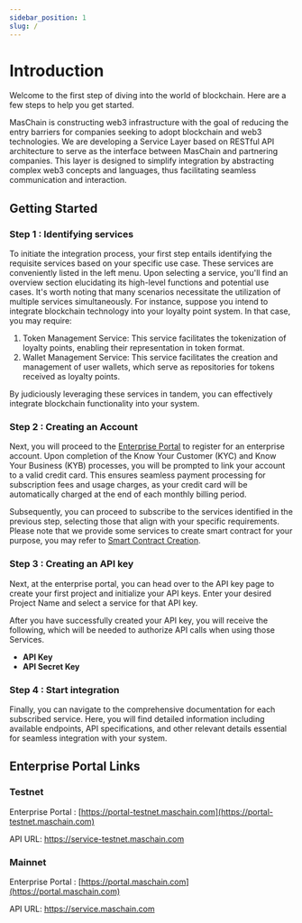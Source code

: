 ```yaml
---
sidebar_position: 1
slug: /
---
```


# Introduction

Welcome to the first step of diving into the world of blockchain. Here are a few steps to help you get started. <br/>

MasChain is constructing web3 infrastructure with the goal of reducing the entry barriers for companies seeking to adopt blockchain and web3 technologies. We are developing a Service Layer based on RESTful API architecture to serve as the interface between MasChain and partnering companies. This layer is designed to simplify integration by abstracting complex web3 concepts and languages, thus facilitating seamless communication and interaction.


## Getting Started

### Step 1 : Identifying services

To initiate the integration process, your first step entails identifying the requisite services based on your specific use case. These services are conveniently listed in the left menu. Upon selecting a service, you'll find an overview section elucidating its high-level functions and potential use cases. It's worth noting that many scenarios necessitate the utilization of multiple services simultaneously. For instance, suppose you intend to integrate blockchain technology into your loyalty point system. In that case, you may require:
1. Token Management Service: This service facilitates the tokenization of loyalty points, enabling their representation in token format.
2. Wallet Management Service: This service facilitates the creation and management of user wallets, which serve as repositories for tokens received as loyalty points.

By judiciously leveraging these services in tandem, you can effectively integrate blockchain functionality into your system.

### Step 2 : Creating an Account

Next, you will proceed to the [Enterprise Portal](#enterprise-portal-links) to register for an enterprise account. Upon completion of the Know Your Customer (KYC) and Know Your Business (KYB) processes, you will be prompted to link your account to a valid credit card. This ensures seamless payment processing for subscription fees and usage charges, as your credit card will be automatically charged at the end of each monthly billing period. 

Subsequently, you can proceed to subscribe to the services identified in the previous step, selecting those that align with your specific requirements. Please note that we provide some services to create smart contract for your purpose, you may refer to [Smart Contract Creation](/docs/portal/create-smart-contract.md).

### Step 3 : Creating an API key

Next, at the enterprise portal, you can head over to the API key page to create your first project and initialize your API keys. Enter your desired Project Name and select a service for that API key.

After you have successfully created your API key, you will receive the following, which will be needed to authorize API calls when using those Services.
- **API Key**
- **API Secret Key**

### Step 4 : Start integration

Finally, you can navigate to the comprehensive documentation for each subscribed service. Here, you will find detailed information including available endpoints, API specifications, and other relevant details essential for seamless integration with your system.


## Enterprise Portal Links

### Testnet

Enterprise Portal : [https://portal-testnet.maschain.com](https://portal-testnet.maschain.com)

API URL: https://service-testnet.maschain.com

### Mainnet

Enterprise Portal : [https://portal.maschain.com](https://portal.maschain.com)

API URL: https://service.maschain.com

